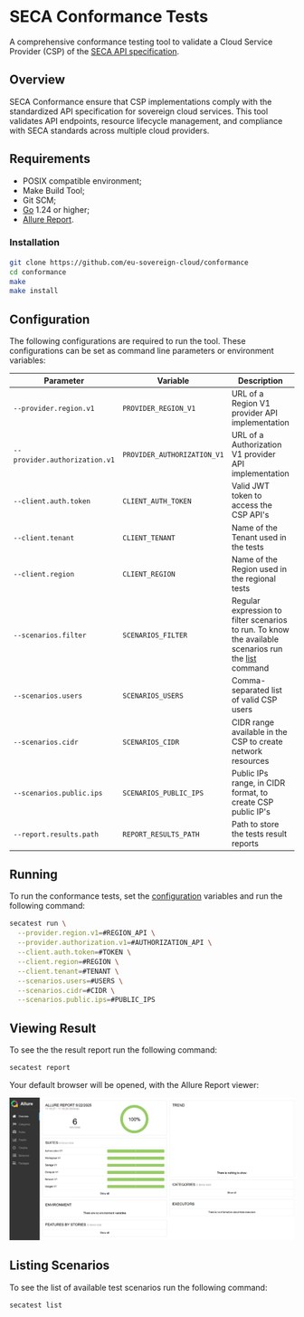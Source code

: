 # SECA Conformance Tests

A comprehensive conformance testing tool to validate a Cloud Service Provider (CSP) of the [SECA API specification](https://spec.secapi.cloud).

## Overview

SECA Conformance ensure that CSP implementations comply with the standardized API specification for sovereign cloud services. This tool validates API endpoints, resource lifecycle management, and compliance with SECA standards across multiple cloud providers.

## Requirements

- POSIX compatible environment;
- Make Build Tool;
- Git SCM;
- [Go](https://go.dev/doc/install) 1.24 or higher;
- [Allure Report](https://allurereport.org/docs/install/).

### Installation

```bash
git clone https://github.com/eu-sovereign-cloud/conformance
cd conformance
make
make install
```

## Configuration

The following configurations are required to run the tool. These configurations can be set as command line parameters or environment variables:


| Parameter                     | Variable                    | Description                                                                                                               | Required |
|-------------------------------|-----------------------------|---------------------------------------------------------------------------------------------------------------------------|----------|
| `--provider.region.v1`        | `PROVIDER_REGION_V1`        | URL of a Region V1 provider API implementation                                                                            | True     |
| `--provider.authorization.v1` | `PROVIDER_AUTHORIZATION_V1` | URL of a Authorization V1 provider API implementation                                                                     | True     |
| `--client.auth.token`         | `CLIENT_AUTH_TOKEN`         | Valid JWT token to access the CSP API's                                                                                   | True     |
| `--client.tenant`             | `CLIENT_TENANT`             | Name of the Tenant used in the tests                                                                                      | True     |
| `--client.region`             | `CLIENT_REGION`             | Name of the Region used in the regional tests                                                                             | True     |
| `--scenarios.filter`          | `SCENARIOS_FILTER`          | Regular expression to filter scenarios to run. To know the available scenarios run the [list](#listing-scenarios) command | False    |
| `--scenarios.users`           | `SCENARIOS_USERS`           | Comma-separated list of valid CSP users                                                                                   | True     |
| `--scenarios.cidr`            | `SCENARIOS_CIDR`            | CIDR range available in the CSP to create network resources                                                               | True     |
| `--scenarios.public.ips`      | `SCENARIOS_PUBLIC_IPS`      | Public IPs range, in CIDR format, to create CSP public IP's                                                               | True     |
| `--report.results.path`       | `REPORT_RESULTS_PATH`       | Path to store the tests result reports                                                                                    | False    |

## Running

To run the conformance tests, set the [configuration](#configuration) variables and run the following command:
```bash
secatest run \
  --provider.region.v1=#REGION_API \
  --provider.authorization.v1=#AUTHORIZATION_API \
  --client.auth.token=#TOKEN \
  --client.region=#REGION \
  --client.tenant=#TENANT \
  --scenarios.users=#USERS \
  --scenarios.cidr=#CIDR \
  --scenarios.public.ips=#PUBLIC_IPS
```

## Viewing Result

To see the the result report run the following command:
```bash
secatest report
```

Your default browser will be opened, with the Allure Report viewer:

![Viewer](docs/report-viewer.png)

## Listing Scenarios

To see the list of available test scenarios run the following command:
```bash
secatest list
```
